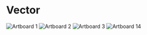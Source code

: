 # Vector
![Artboard 1](https://user-images.githubusercontent.com/70280999/119907330-42bb8e00-bf0d-11eb-8ae7-69ef66e22321.png)
![Artboard 2](https://user-images.githubusercontent.com/70280999/119907522-b5c50480-bf0d-11eb-8ef9-ad5f9b4abdb5.png)
![Artboard 3](https://user-images.githubusercontent.com/70280999/119907541-bf4e6c80-bf0d-11eb-81ff-d9ea39a570c7.png)
![Artboard 14](https://user-images.githubusercontent.com/70280999/119907556-c4132080-bf0d-11eb-9f8e-08ed6e22b131.png)


